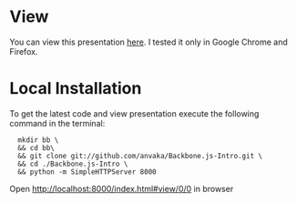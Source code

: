 View
==================================================
You can view this presentation [here](http://anvaka.github.com/Backbone.js-Intro/index.html#view/0/0).
I tested it only in Google Chrome and Firefox.

Local Installation
==================================================

To get the latest code and view presentation execute the following command in the terminal:

```
  mkdir bb \
  && cd bb\
  && git clone git://github.com/anvaka/Backbone.js-Intro.git \
  && cd ./Backbone.js-Intro \
  && python -m SimpleHTTPServer 8000
```

Open [http://localhost:8000/index.html#view/0/0](http://localhost:8000/index.html#view/0/0) in browser 